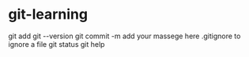 # git-learning
git add 
git --version
git commit -m add your massege here
.gitignore to ignore a file 
git status 
git help 
